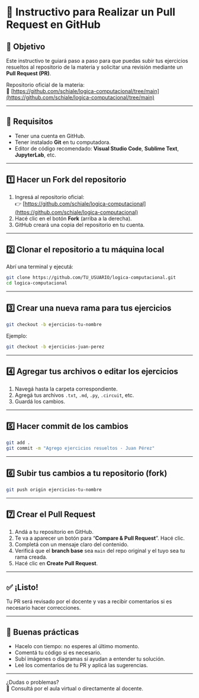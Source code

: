
# 🚀 Instructivo para Realizar un Pull Request en GitHub

## 📘 Objetivo
Este instructivo te guiará paso a paso para que puedas subir tus ejercicios resueltos al repositorio de la materia y solicitar una revisión mediante un **Pull Request (PR)**.

Repositorio oficial de la materia:  
🔗 [https://github.com/schiale/logica-computacional/tree/main](https://github.com/schiale/logica-computacional/tree/main)

---

## 🧩 Requisitos

- Tener una cuenta en GitHub.
- Tener instalado **Git** en tu computadora.
- Editor de código recomendado: **Visual Studio Code**, **Sublime Text**, **JupyterLab**, etc.

---

## 1️⃣ Hacer un Fork del repositorio

1. Ingresá al repositorio oficial:  
   👉 [https://github.com/schiale/logica-computacional](https://github.com/schiale/logica-computacional)
2. Hacé clic en el botón **Fork** (arriba a la derecha).
3. GitHub creará una copia del repositorio en tu cuenta.

---

## 2️⃣ Clonar el repositorio a tu máquina local

Abrí una terminal y ejecutá:

```bash
git clone https://github.com/TU_USUARIO/logica-computacional.git
cd logica-computacional
```

---

## 3️⃣ Crear una nueva rama para tus ejercicios

```bash
git checkout -b ejercicios-tu-nombre
```

Ejemplo:

```bash
git checkout -b ejercicios-juan-perez
```

---

## 4️⃣ Agregar tus archivos o editar los ejercicios

1. Navegá hasta la carpeta correspondiente.
2. Agregá tus archivos `.txt`, `.md`, `.py`, `.circuit`, etc.
3. Guardá los cambios.

---

## 5️⃣ Hacer commit de los cambios

```bash
git add .
git commit -m "Agrego ejercicios resueltos - Juan Pérez"
```

---

## 6️⃣ Subir tus cambios a tu repositorio (fork)

```bash
git push origin ejercicios-tu-nombre
```

---

## 7️⃣ Crear el Pull Request

1. Andá a tu repositorio en GitHub.
2. Te va a aparecer un botón para “**Compare & Pull Request**”. Hacé clic.
3. Completá con un mensaje claro del contenido.
4. Verificá que el **branch base** sea `main` del repo original y el tuyo sea tu rama creada.
5. Hacé clic en **Create Pull Request**.

---

## ✅ ¡Listo!

Tu PR será revisado por el docente y vas a recibir comentarios si es necesario hacer correcciones.

---

## 🧠 Buenas prácticas

- Hacelo con tiempo: no esperes al último momento.
- Comentá tu código si es necesario.
- Subí imágenes o diagramas si ayudan a entender tu solución.
- Leé los comentarios de tu PR y aplicá las sugerencias.

---

¿Dudas o problemas?  
📧 Consultá por el aula virtual o directamente al docente.

